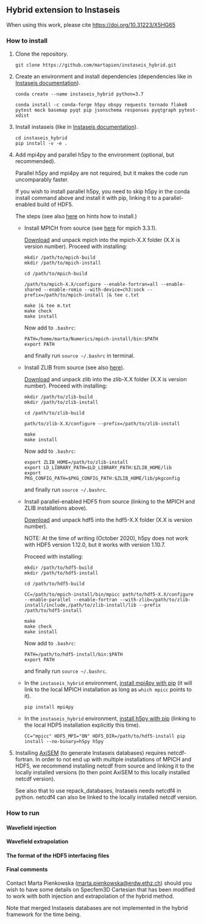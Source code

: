 ## Hybrid extension to Instaseis

When using this work, please cite https://doi.org/10.31223/X5HG65

### How to install

1. Clone the repository.
   
   ```
   git clone https://github.com/martapien/instaseis_hybrid.git
   ```
   
2. Create an environment and install dependencies 
(dependencies like in [Instaseis documentation](http://instaseis.net)).

   ```
   conda create --name instaseis_hybrid python=3.7
   ```
    
   ```
   conda install -c conda-forge h5py obspy requests tornado flake8 pytest mock basemap pyqt pip jsonschema responses pyqtgraph pytest-xdist 
   ```

3. Install instaseis (like in [Instaseis documentation](http://instaseis.net)).

   ```
   cd instaseis_hybrid
   pip install -v -e .
   ```
    
4. Add mpi4py and parallel h5py to the environment (optional, but recommended).

   Parallel h5py and mpi4py are not required, but it makes the code run uncomparably faster. 
   
   If you wish to install parallel h5py, you need to skip h5py in the conda install command above and 
   install it with pip, linking it to a parallel-enabled build of HDF5.
   
   The steps (see also [here](https://drtiresome.com/2016/08/23/build-and-install-mpi-parallel-hdf5-and-h5py-from-source-on-linux/)
   on hints how to install.)   

   - Install MPICH from source
     (see [here](https://www.mpich.org/static/downloads/3.3.1/mpich-3.3.1-README.txt) for mpich 3.3.1).
     
     [Download](https://www.mpich.org/downloads/) 
     and unpack mpich into the mpich-X.X folder (X.X is version number).
     Proceed with installing:
        ```
        mkdir /path/to/mpich-build
        mkdir /path/to/mpich-install

        cd /path/to/mpich-build

        /path/to/mpich-X.X/configure --enable-fortran=all --enable-shared --enable-romio --with-device=ch3:sock --prefix=/path/to/mpich-install |& tee c.txt

        make |& tee m.txt
        make check
        make install
        ```
     Now add to `.bashrc`:
     
        ```
        PATH=/home/marta/Numerics/mpich-install/bin:$PATH
        export PATH 
        ```
     and finally run `source ~/.bashrc` in terminal.
     
   - Install ZLIB from source 
     (see also [here](https://geeksww.com/tutorials/libraries/zlib/installation/installing_zlib_on_ubuntu_linux.php)).
     
     [Download](https://zlib.net/) 
     and unpack zlib into the zlib-X.X folder (X.X is version number).
     Proceed with installing:
        ```
        mkdir /path/to/zlib-build
        mkdir /path/to/zlib-install

        cd /path/to/zlib-build

        path/to/zlib-X.X/configure --prefix=/path/to/zlib-install

        make
        make install
        ```
     Now add to `.bashrc`:
     
        ```
        export ZLIB_HOME=/path/to/zlib-install
        export LD_LIBRARY_PATH=$LD_LIBRARY_PATH:$ZLIB_HOME/lib
        export PKG_CONFIG_PATH=$PKG_CONFIG_PATH:$ZLIB_HOME/lib/pkgconfig
        ```
     and finally run `source ~/.bashrc`.
   
   - Install parallel-enabled HDF5 from source
     (linking to the MPICH and ZLIB installations above).
     
     [Download](https://www.hdfgroup.org/downloads/hdf5/) 
     and unpack hdf5 into the hdf5-X.X folder (X.X is version number).
     
     NOTE: At the time of writing (October 2020), h5py does not work with HDF5 version 1.12.0, but 
     it works with version 1.10.7.
     
     Proceed with installing:
        ```
        mkdir /path/to/hdf5-build
        mkdir /path/to/hdf5-install

        cd /path/to/hdf5-build

        CC=/path/to/mpich-install/bin/mpicc path/to/hdf5-X.X/configure --enable-parallel --enable-fortran --with-zlib=/path/to/zlib-install/include,/path/to/zlib-install/lib --prefix /path/to/hdf5-install 

        make
        make check
        make install
        ```
     Now add to `.bashrc`:
        ```
        PATH=/path/to/hdf5-install/bin:$PATH
        export PATH
        ```
     and finally run `source ~/.bashrc`.
     
   - In the `instaseis_hybrid` environment, 
     [install mpi4py with pip](https://mpi4py.readthedocs.io/en/stable/install.html) 
     (it will link to the local MPICH installation as long as `which mpicc` points to it).
     
     ```
     pip install mpi4py
     ```
     
   - In the `instaseis_hybrid` environment, 
     [install h5py with pip](https://docs.h5py.org/en/stable/build.html#building-against-parallel-hdf5)
     (linking to the local HDP5 installation explicitly this time).
     
     ```
     CC="mpicc" HDF5_MPI="ON" HDF5_DIR=/path/to/hdf5-install pip install --no-binary=h5py h5py
     ```
5. Installing [AxiSEM](http://seis.earth.ox.ac.uk/axisem/) (to generate Instaseis databases) requires 
   netcdf-fortran. In order to not end up with multiple installations of MPICH and HDF5, 
   we recommend installing netcdf from source and linking it to the locally installed versions 
   (to then point AxiSEM to this locally installed netcdf version).
   
   See also that to use repack_databases, Instaseis needs netcdf4 in python. netcdf4 can
   also be linked to the locally installed netcdf version.

### How to run

#### Wavefield injection


#### Wavefield extrapolation


#### The format of the HDF5 interfacing files


#### Final comments

Contact Marta Pienkowska (marta.pienkowska@erdw.ethz.ch) should you wish to have
some details on Specfem3D Cartesian that has been modified to work with both 
injection and extrapolation of the hybrid method.

Note that merged Instaseis databases are not implemented in the hybrid framework for the time being.
